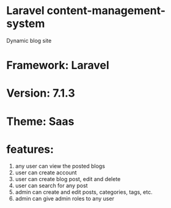 # Laravel content-management-system

Dynamic blog site

# Framework: Laravel
# Version: 7.1.3
# Theme: Saas

# features:
1. any user can view the posted blogs
2. user can create account
3. user can create blog post, edit and delete
4. user can search for any post
5. admin can create and edit posts, categories, tags, etc.
6. admin can give admin roles to any user
